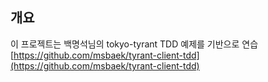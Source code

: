 ## 개요
이 프로젝트는 백명석님의 tokyo-tyrant TDD 예제를 기반으로 연습
[https://github.com/msbaek/tyrant-client-tdd](https://github.com/msbaek/tyrant-client-tdd)

